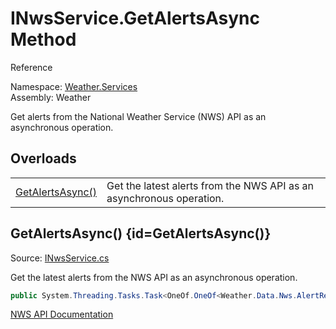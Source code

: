 # INwsService.GetAlertsAsync Method

Reference

Namespace: [Weather.Services](Weather-Services.md)<br/>
Assembly: Weather

Get alerts from the National Weather Service (NWS) API as an asynchronous operation.

## Overloads

<table>
<tr>
<td><a href="INwsService-GetAlertsAsync.md#GetAlertsAsync()">GetAlertsAsync()</a></td>
<td>Get the latest alerts from the NWS API as an asynchronous operation.</td>
</tr>
</table>

## GetAlertsAsync() {id=GetAlertsAsync()}

Source: [INwsService.cs](https://github.com/walton713/weather/blob/master/Source/Weather/Services/INwsService.cs#L8)

Get the latest alerts from the NWS API as an asynchronous operation.

```C#
public System.Threading.Tasks.Task<OneOf.OneOf<Weather.Data.Nws.AlertResponse, Weather.Data.Nws.ErrorResponse>> GetAlertsAsync ();
```

<seealso>
<category ref="external">
<a href="https://www.weather.gov/documentation/services-web-api">NWS API Documentation</a>
</category>
</seealso>
